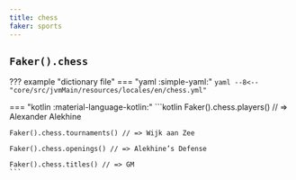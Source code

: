 ```yaml
---
title: chess
faker: sports
---
```


## `Faker().chess`

??? example "dictionary file"
    === "yaml :simple-yaml:"
        ```yaml
        --8<-- "core/src/jvmMain/resources/locales/en/chess.yml"
        ```

=== "kotlin :material-language-kotlin:"
    ```kotlin
    Faker().chess.players() // => Alexander Alekhine

    Faker().chess.tournaments() // => Wijk aan Zee

    Faker().chess.openings() // => Alekhine’s Defense

    Faker().chess.titles() // => GM
    ```
